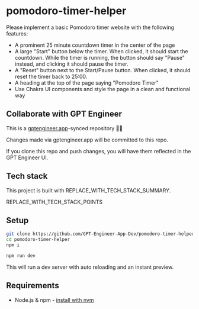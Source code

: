 # pomodoro-timer-helper

Please implement a basic Pomodoro timer website with the following features:

- A prominent 25 minute countdown timer in the center of the page
- A large "Start" button below the timer. When clicked, it should start the countdown. While the timer is running, the button should say "Pause" instead, and clicking it should pause the timer. 
- A "Reset" button next to the Start/Pause button. When clicked, it should reset the timer back to 25:00.
- A heading at the top of the page saying "Pomodoro Timer"
- Use Chakra UI components and style the page in a clean and functional way

## Collaborate with GPT Engineer

This is a [gptengineer.app](https://gptengineer.app)-synced repository 🌟🤖

Changes made via gptengineer.app will be committed to this repo.

If you clone this repo and push changes, you will have them reflected in the GPT Engineer UI.

## Tech stack

This project is built with REPLACE_WITH_TECH_STACK_SUMMARY.

REPLACE_WITH_TECH_STACK_POINTS

## Setup

```sh
git clone https://github.com/GPT-Engineer-App-Dev/pomodoro-timer-helper.git
cd pomodoro-timer-helper
npm i
```

```sh
npm run dev
```

This will run a dev server with auto reloading and an instant preview.

## Requirements

- Node.js & npm - [install with nvm](https://github.com/nvm-sh/nvm#installing-and-updating)
